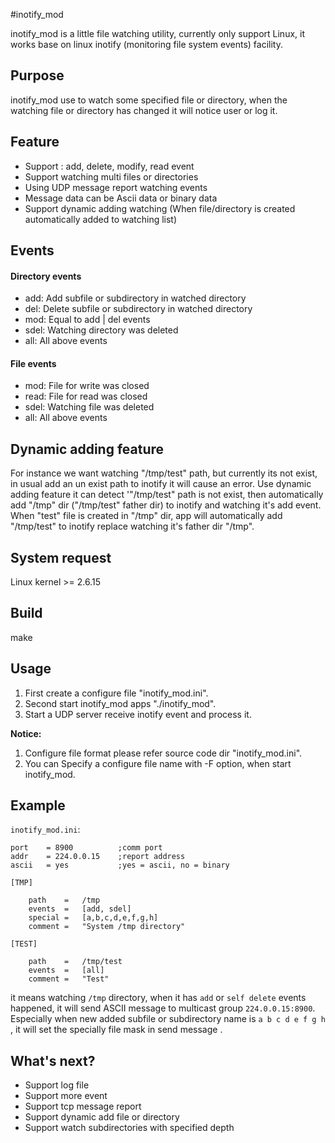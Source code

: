 #inotify_mod

inotify_mod is a little file watching utility, currently only support Linux, it works base on linux inotify (monitoring file system events) facility.

## Purpose

inotify_mod use to watch some specified file or directory, when the watching file or directory has changed it will notice user or log it.

## Feature

- Support : add, delete, modify, read event
- Support watching multi files or directories
- Using UDP message report watching events
- Message data can be Ascii data or binary data
- Support dynamic adding watching (When file/directory is created automatically added to watching list)

## Events

#### Directory events

- add:	Add subfile or subdirectory in watched directory 
- del:	Delete subfile or subdirectory in watched directory
- mod:	Equal to add | del events
- sdel:	Watching directory was deleted
- all:	All above events

#### File events

- mod:	File for write was closed
- read:	File for read was closed
- sdel:	Watching file was deleted
- all:	All above events

## Dynamic adding feature

For instance we want watching "/tmp/test" path, but currently its not exist, in usual add an un exist path to inotify it will cause an error. Use dynamic adding feature it can detect '"/tmp/test" path is not exist, then automatically add "/tmp" dir ("/tmp/test" father dir)  to inotify and watching  it's add event. When "test" file  is created in "/tmp" dir, app will automatically  add "/tmp/test" to inotify replace watching it's father dir "/tmp".

## System request

Linux kernel >= 2.6.15

## Build

make

## Usage

1. First create a configure file "inotify_mod.ini".
2. Second start inotify_mod apps "./inotify\_mod".
3. Start a UDP server receive inotify event and process it.

**Notice:** 

1. Configure file format please refer source code dir "inotify_mod.ini".
2. You can Specify a configure file name with -F option, when start inotify_mod.  

## Example

`inotify_mod.ini`:

	port 	= 8900			;comm port
	addr 	= 224.0.0.15	;report address
	ascii	= yes			;yes = ascii, no = binary

	[TMP]
	
		path	=	/tmp
		events	=	[add, sdel]
		special	=	[a,b,c,d,e,f,g,h]
		comment	=	"System /tmp directory"

	[TEST]

		path	=	/tmp/test
		events	=	[all]
		comment	=	"Test"


it means watching `/tmp` directory, when it has `add` or `self delete` events happened, it will send ASCII message to multicast group `224.0.0.15:8900`.  Especially when new added subfile or subdirectory name is `a b c d e f g h` , it will set the specially file mask in send message .




## What's next?
- Support log file
- Support more event
- Support tcp message report 
- Support dynamic add file or directory  
- Support watch subdirectories with specified depth